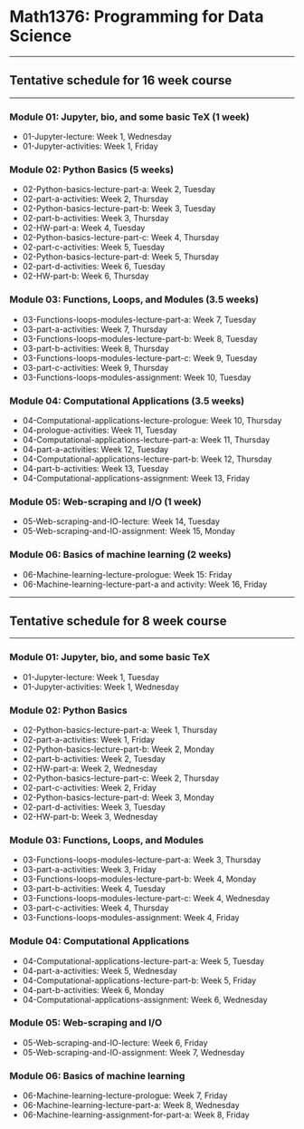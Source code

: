 # Math1376: Programming for Data Science
---

## Tentative schedule for 16 week course
---

### Module 01: Jupyter, bio, and some basic TeX (1 week)
- 01-Jupyter-lecture: Week 1, Wednesday
- 01-Jupyter-activities: Week 1, Friday

### Module 02: Python Basics (5 weeks)
- 02-Python-basics-lecture-part-a: Week 2, Tuesday
- 02-part-a-activities: Week 2, Thursday
- 02-Python-basics-lecture-part-b: Week 3, Tuesday
- 02-part-b-activities: Week 3, Thursday
- 02-HW-part-a: Week 4, Tuesday
- 02-Python-basics-lecture-part-c: Week 4, Thursday
- 02-part-c-activities: Week 5, Tuesday
- 02-Python-basics-lecture-part-d: Week 5, Thursday
- 02-part-d-activities: Week 6, Tuesday
- 02-HW-part-b: Week 6, Thursday

### Module 03: Functions, Loops, and Modules  (3.5 weeks)
- 03-Functions-loops-modules-lecture-part-a: Week 7, Tuesday
- 03-part-a-activities: Week 7, Thursday
- 03-Functions-loops-modules-lecture-part-b: Week 8, Tuesday
- 03-part-b-activities: Week 8, Thursday
- 03-Functions-loops-modules-lecture-part-c: Week 9, Tuesday
- 03-part-c-activities: Week 9, Thursday
- 03-Functions-loops-modules-assignment: Week 10, Tuesday

### Module 04: Computational Applications (3.5 weeks)
- 04-Computational-applications-lecture-prologue: Week 10, Thursday
- 04-prologue-activities: Week 11, Tuesday
- 04-Computational-applications-lecture-part-a: Week 11, Thursday
- 04-part-a-activities: Week 12, Tuesday
- 04-Computational-applications-lecture-part-b: Week 12, Thursday
- 04-part-b-activities: Week 13, Tuesday
- 04-Computational-applications-assignment: Week 13, Friday

### Module 05: Web-scraping and I/O (1 week)
- 05-Web-scraping-and-IO-lecture: Week 14, Tuesday
- 05-Web-scraping-and-IO-assignment: Week 15, Monday

### Module 06: Basics of machine learning (2 weeks)
- 06-Machine-learning-lecture-prologue: Week 15: Friday
- 06-Machine-learning-lecture-part-a and activity: Week 16, Friday

---
## Tentative schedule for 8 week course
---

### Module 01: Jupyter, bio, and some basic TeX
- 01-Jupyter-lecture: Week 1, Tuesday
- 01-Jupyter-activities: Week 1, Wednesday

### Module 02: Python Basics
- 02-Python-basics-lecture-part-a: Week 1, Thursday
- 02-part-a-activities: Week 1, Friday
- 02-Python-basics-lecture-part-b: Week 2, Monday
- 02-part-b-activities: Week 2, Tuesday
- 02-HW-part-a: Week 2, Wednesday
- 02-Python-basics-lecture-part-c: Week 2, Thursday
- 02-part-c-activities: Week 2, Friday
- 02-Python-basics-lecture-part-d: Week 3, Monday
- 02-part-d-activities: Week 3, Tuesday
- 02-HW-part-b: Week 3, Wednesday

### Module 03: Functions, Loops, and Modules
- 03-Functions-loops-modules-lecture-part-a: Week 3, Thursday
- 03-part-a-activities: Week 3, Friday
- 03-Functions-loops-modules-lecture-part-b: Week 4, Monday
- 03-part-b-activities: Week 4, Tuesday
- 03-Functions-loops-modules-lecture-part-c: Week 4, Wednesday
- 03-part-c-activities: Week 4, Thursday
- 03-Functions-loops-modules-assignment: Week 4, Friday

### Module 04: Computational Applications
- 04-Computational-applications-lecture-part-a: Week 5, Tuesday
- 04-part-a-activities: Week 5, Wednesday
- 04-Computational-applications-lecture-part-b: Week 5, Friday
- 04-part-b-activities: Week 6, Monday
- 04-Computational-applications-assignment: Week 6, Wednesday

### Module 05: Web-scraping and I/O
- 05-Web-scraping-and-IO-lecture: Week 6, Friday
- 05-Web-scraping-and-IO-assignment: Week 7, Wednesday

### Module 06: Basics of machine learning
- 06-Machine-learning-lecture-prologue: Week 7, Friday
- 06-Machine-learning-lecture-part-a: Week 8, Wednesday
- 06-Machine-learning-assignment-for-part-a: Week 8, Friday

